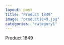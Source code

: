```yaml
---
layout: post
title: "Product 1849"
image: "product1849.jpg"
categories: "category1"
---
```

Product 1849
